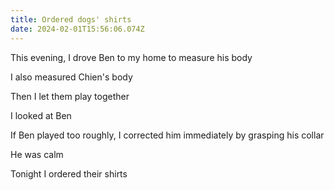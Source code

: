 ```yaml
---
title: Ordered dogs' shirts
date: 2024-02-01T15:56:06.074Z
---
```


This evening, I drove Ben to my home to measure his body

I also measured Chien's body

Then I let them play together

I looked at Ben

If Ben played too roughly, I corrected him immediately by grasping his collar

He was calm

Tonight I ordered their shirts
